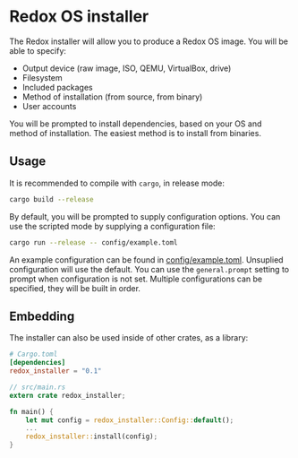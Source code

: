 # Redox OS installer

The Redox installer will allow you to produce a Redox OS image. You will
be able to specify:
- Output device (raw image, ISO, QEMU, VirtualBox, drive)
- Filesystem
- Included packages
- Method of installation (from source, from binary)
- User accounts

You will be prompted to install dependencies, based on your OS and method of
installation. The easiest method is to install from binaries.

## Usage

It is recommended to compile with `cargo`, in release mode:
```bash
cargo build --release
```

By default, you will be prompted to supply configuration options. You can
use the scripted mode by supplying a configuration file:
```bash
cargo run --release -- config/example.toml
```
An example configuration can be found in [config/example.toml](./config/example.toml).
Unsuplied configuration will use the default. You can use the `general.prompt`
setting to prompt when configuration is not set. Multiple configurations can
be specified, they will be built in order.

## Embedding

The installer can also be used inside of other crates, as a library:

```toml
# Cargo.toml
[dependencies]
redox_installer = "0.1"
```

```rust
// src/main.rs
extern crate redox_installer;

fn main() {    
    let mut config = redox_installer::Config::default();
    ...
    redox_installer::install(config);
}
```
